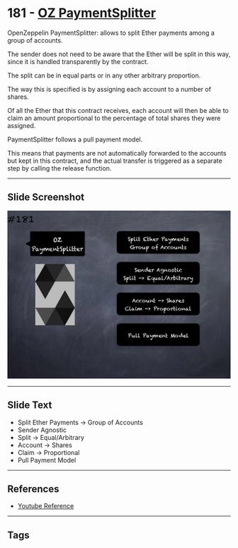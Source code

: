 # 181 - [OZ PaymentSplitter](OZ%20PaymentSplitter.md)
OpenZeppelin PaymentSplitter: allows to split Ether payments among a group of accounts. 

The sender does not need to be aware that the Ether will be split in this way, since it is handled transparently by the contract. 

The split can be in equal parts or in any other arbitrary proportion. 

The way this is specified is by assigning each account to a number of shares. 

Of all the Ether that this contract receives, each account will then be able to claim an amount proportional to the percentage of total shares they were assigned.

PaymentSplitter follows a pull payment model. 

This means that payments are not automatically forwarded to the accounts but kept in this contract, and the actual transfer is triggered as a separate step by calling the release function.
___
## Slide Screenshot
![181.jpg](../../images/3.%20Solidity%20201/181.jpg)
___
## Slide Text
- Split Ether Payments -> Group of Accounts
- Sender Agnostic
- Split -> Equal/Arbitrary
- Account -> Shares
- Claim -> Proportional
- Pull Payment Model
___
## References
- [Youtube Reference](https://youtu.be/0kx8M4u5980?t=1)
___
## Tags